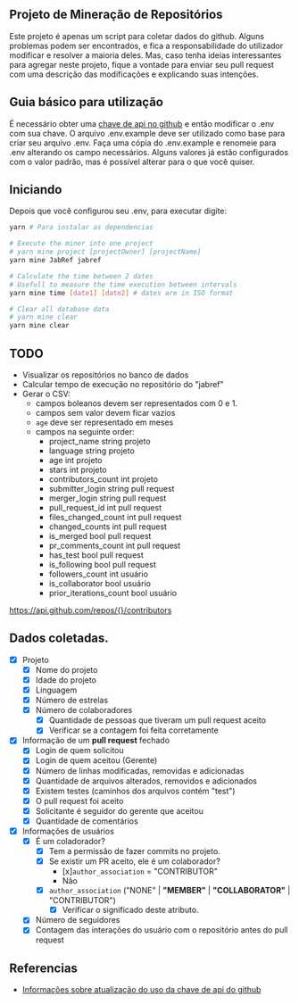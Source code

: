## Projeto de Mineração de Repositórios

Este projeto é apenas um script para coletar dados do github.
Alguns problemas podem ser encontrados, e fica a responsabilidade do utilizador modificar e resolver a maioria deles. 
Mas, caso tenha ideias interessantes para agregar neste projeto, fique a vontade para enviar seu pull request com uma descrição das modificações e explicando suas intenções.

## Guia básico para utilização

É necessário obter uma [chave de api no github]((https://docs.github.com/pt/github/authenticating-to-github/keeping-your-account-and-data-secure/creating-a-personal-access-token)) e então modificar o .env com sua chave.
O arquivo .env.example deve ser utilizado como base para criar seu arquivo .env.
Faça uma cópia do .env.example e renomeie para .env alterando os campo necessários.
Alguns valores já estão configurados com o valor padrão, mas é possível alterar para o que você quiser.

## Iniciando

Depois que você configurou seu .env, para executar digite:

```bash
yarn # Para instalar as dependencias

# Execute the miner into one project
# yarn mine project [projectOwner] [projectName]
yarn mine JabRef jabref

# Calculate the time between 2 dates
# Usefull to measure the time execution between intervals
yarn mine time [date1] [date2] # dates are in ISO format

# Clear all database data
# yarn mine clear
yarn mine clear
```

## TODO

* Visualizar os repositórios no banco de dados
* Calcular tempo de execução no repositório do "jabref"
* Gerar o CSV: 
  * campos boleanos devem ser representados com 0 e 1.
  * campos sem valor devem ficar vazios
  * `age` deve ser representado em meses
  * campos na seguinte order:
    - project_name            string        projeto
    - language                string        projeto
    - age                     int           projeto
    - stars                   int           projeto
    - contributors_count      int           projeto
    - submitter_login         string        pull request
    - merger_login            string        pull request
    - pull_request_id         int           pull request
    - files_changed_count     int           pull request
    - changed_counts          int           pull request
    - is_merged               bool          pull request
    - pr_comments_count       int           pull request
    - has_test                bool          pull request
    - is_following            bool          pull request
    - followers_count         int           usuário
    - is_collaborator         bool          usuário
    - prior_iterations_count  bool          usuário

https://api.github.com/repos/{}/contributors

## Dados coletadas.

- [x] Projeto
  - [x] Nome do projeto
  - [x] Idade do projeto
  - [x] Linguagem
  - [x] Número de estrelas
  - [x] Número de colaboradores
    - [x] Quantidade de pessoas que tiveram um pull request aceito
    - [x] Verificar se a contagem foi feita corretamente
- [x] Informação de um **pull request** fechado
  - [x] Login de quem solicitou
  - [x] Login de quem aceitou (Gerente)
  - [x] Número de linhas modificadas, removidas e adicionadas
  - [x] Quantidade de arquivos alterados, removidos e adicionados
  - [x] Existem testes (caminhos dos arquivos contém "test")
  - [x] O pull request foi aceito
  - [x] Solicitante é seguidor do gerente que aceitou
  - [x] Quantidade de comentários
- [x] Informações de usuários
  - [x] É um coladorador?
    - [x] Tem a permissão de fazer commits no projeto.
    - [x] Se existir um PR aceito, ele é um colaborador?
      - [x]`author_association` = "CONTRIBUTOR"
      - Não
    - [x] `author_association` ("NONE" | **"MEMBER"** | **"COLLABORATOR"** | "CONTRIBUTOR")
      - [x] Verificar o significado deste atributo.
  - [x] Número de seguidores
  - [x] Contagem das interações do usuário com o repositório antes do pull request

## Referencias

* [Informações sobre atualização do uso da chave de api do github](https://developer.github.com/changes/2020-02-10-deprecating-auth-through-query-param/)
